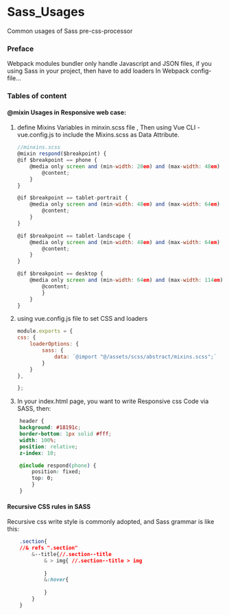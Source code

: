 # Sass_Usages
Common usages of Sass pre-css-processor


### Preface
Webpack modules bundler only handle Javascript and JSON files, if you using Sass in your project, then have to add loaders In Webpack config-file...  

### Tables of content


#### @mixin Usages in Responsive web case:
1. define Mixins Variables in minxin.scss file , Then using Vue CLI - vue.config.js to include the Mixins.scss as Data Attribute.  
    ```javascript
    //minxins.scss
    @mixin respond($breakpoint) {
    @if $breakpoint == phone {
        @media only screen and (min-width: 20em) and (max-width: 48em) {
            @content;
        }
    }

    @if $breakpoint == tablet-portrait {
        @media only screen and (min-width: 48em) and (max-width: 64em) and (orientation: portrait) {
            @content;
        }
    }

    @if $breakpoint == tablet-landscape {
        @media only screen and (min-width: 48em) and (max-width: 64em) {
            @content;
        }
    }

    @if $breakpoint == desktop {
        @media only screen and (min-width: 64em) and (max-width: 114em) {
            @content;
            }
        }
    }
    ```
2. using vue.config.js file to set CSS and loaders
    ```javascript
    module.exports = {
    css: {
        loaderOptions: {
            sass: {
                data: `@import "@/assets/scss/abstract/mixins.scss";`
            }
        }
    },
   
    };

    ```
3. In your index.html page, you want to write Responsive css Code via SASS, then:
```css
    header {
    background: #18191c;
    border-bottom: 1px solid #fff;
    width: 100%;
    position: relative;
    z-index: 10;

    @include respond(phone) {
        position: fixed;
        top: 0;
        }
    }
```

#### Recursive CSS rules in SASS
Recursive css write style is commonly adopted, and Sass grammar is like this:  
```css
    .section{
    //& refs ".section"
        &--title{//.section--title
            & > img{ //.section--title > img
            
            }
            &:hover{
            
            }
        }
    }
```
